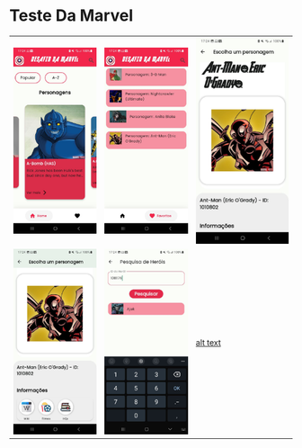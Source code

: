 # Teste Da Marvel

|        |        |        |
|--------|--------|--------|
| ![alt text](imgs/1.jpeg) | ![alt text](imgs/2.jpeg) | ![alt text](imgs/3.jpeg) |
| ![alt text](imgs/4.jpeg) | ![alt text](imgs/5.jpeg) | [alt text](imgs/6.jpeg)|
